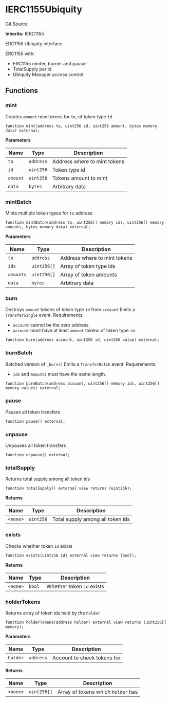 # IERC1155Ubiquity
[Git Source](https://github.com/ubiquity/ubiquity-dollar/blob/8e774eecb089180805d9583f0e7776529582e747/src/dollar/interfaces/IERC1155Ubiquity.sol)

**Inherits:**
IERC1155

ERC1155 Ubiquity interface

ERC1155 with:
- ERC1155 minter, burner and pauser
- TotalSupply per id
- Ubiquity Manager access control


## Functions
### mint

Creates `amount` new tokens for `to`, of token type `id`


```solidity
function mint(address to, uint256 id, uint256 amount, bytes memory data) external;
```
**Parameters**

|Name|Type|Description|
|----|----|-----------|
|`to`|`address`|Address where to mint tokens|
|`id`|`uint256`|Token type id|
|`amount`|`uint256`|Tokens amount to mint|
|`data`|`bytes`|Arbitrary data|


### mintBatch

Mints multiple token types for `to` address


```solidity
function mintBatch(address to, uint256[] memory ids, uint256[] memory amounts, bytes memory data) external;
```
**Parameters**

|Name|Type|Description|
|----|----|-----------|
|`to`|`address`|Address where to mint tokens|
|`ids`|`uint256[]`|Array of token type ids|
|`amounts`|`uint256[]`|Array of token amounts|
|`data`|`bytes`|Arbitrary data|


### burn

Destroys `amount` tokens of token type `id` from `account`
Emits a `TransferSingle` event.
Requirements:
- `account` cannot be the zero address.
- `account` must have at least `amount` tokens of token type `id`.


```solidity
function burn(address account, uint256 id, uint256 value) external;
```

### burnBatch

Batched version of `_burn()`
Emits a `TransferBatch` event.
Requirements:
- `ids` and `amounts` must have the same length.


```solidity
function burnBatch(address account, uint256[] memory ids, uint256[] memory values) external;
```

### pause

Pauses all token transfers


```solidity
function pause() external;
```

### unpause

Unpauses all token transfers


```solidity
function unpause() external;
```

### totalSupply

Returns total supply among all token ids


```solidity
function totalSupply() external view returns (uint256);
```
**Returns**

|Name|Type|Description|
|----|----|-----------|
|`<none>`|`uint256`|Total supply among all token ids|


### exists

Checks whether token `id` exists


```solidity
function exists(uint256 id) external view returns (bool);
```
**Returns**

|Name|Type|Description|
|----|----|-----------|
|`<none>`|`bool`|Whether token `id` exists|


### holderTokens

Returns array of token ids held by the `holder`


```solidity
function holderTokens(address holder) external view returns (uint256[] memory);
```
**Parameters**

|Name|Type|Description|
|----|----|-----------|
|`holder`|`address`|Account to check tokens for|

**Returns**

|Name|Type|Description|
|----|----|-----------|
|`<none>`|`uint256[]`|Array of tokens which `holder` has|


